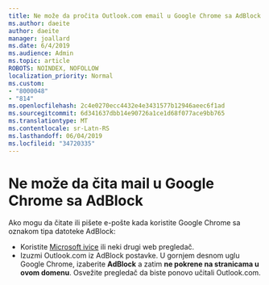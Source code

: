 ```yaml
---
title: Ne može da pročita Outlook.com email u Google Chrome sa AdBlock
ms.author: daeite
author: daeite
manager: joallard
ms.date: 6/4/2019
ms.audience: Admin
ms.topic: article
ROBOTS: NOINDEX, NOFOLLOW
localization_priority: Normal
ms.custom:
- "8000048"
- "814"
ms.openlocfilehash: 2c4e0270ecc4432e4e3431577b12946aeec6f1ad
ms.sourcegitcommit: 6d341637dbb14e90726a1ce1d68f077ace9bb765
ms.translationtype: MT
ms.contentlocale: sr-Latn-RS
ms.lasthandoff: 06/04/2019
ms.locfileid: "34720335"
---
```

# <a name="cant-read-email-in-google-chrome-with-adblock"></a>Ne može da čita mail u Google Chrome sa AdBlock

Ako mogu da čitate ili pišete e-pošte kada koristite Google Chrome sa oznakom tipa datoteke AdBlock:

- Koristite [Microsoft ivice](https://go.microsoft.com/fwlink/p/?linkid=2001503&amp;clcid=0x409) ili neki drugi web pregledač.
- Izuzmi Outlook.com iz AdBlock postavke. U gornjem desnom uglu Google Chrome, izaberite **AdBlock** a zatim **ne pokrene na stranicama u ovom domenu**. Osvežite pregledač da biste ponovo učitali Outlook.com.